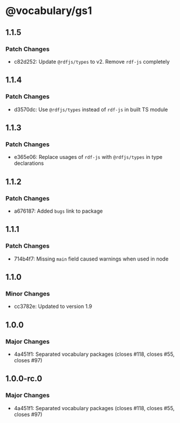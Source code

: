 # @vocabulary/gs1

## 1.1.5

### Patch Changes

- c82d252: Update `@rdfjs/types` to v2. Remove `rdf-js` completely

## 1.1.4

### Patch Changes

- d3570dc: Use `@rdfjs/types` instead of `rdf-js` in built TS module

## 1.1.3

### Patch Changes

- e365e06: Replace usages of `rdf-js` with `@rdfjs/types` in type declarations

## 1.1.2

### Patch Changes

- a676187: Added `bugs` link to package

## 1.1.1

### Patch Changes

- 714b4f7: Missing `main` field caused warnings when used in node

## 1.1.0

### Minor Changes

- cc3782e: Updated to version 1.9

## 1.0.0

### Major Changes

- 4a451f1: Separated vocabulary packages (closes #118, closes #55, closes #97)

## 1.0.0-rc.0

### Major Changes

- 4a451f1: Separated vocabulary packages (closes #118, closes #55, closes #97)
